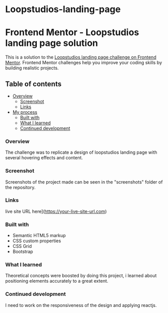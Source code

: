 # Loopstudios-landing-page
# Frontend Mentor - Loopstudios landing page solution

This is a solution to the [Loopstudios landing page challenge on Frontend Mentor](https://www.frontendmentor.io/challenges/loopstudios-landing-page-N88J5Onjw). Frontend Mentor challenges help you improve your coding skills by building realistic projects. 

## Table of contents

- [Overview](#overview)
  - [Screenshot](#screenshot)
  - [Links](#links)
- [My process](#my-process)
  - [Built with](#built-with)
  - [What I learned](#what-i-learned)
  - [Continued development](#continued-development)

### Overview

  The challenge was to replicate a design of loopstudios landing page with several hovering effects and content.
  
### Screenshot

  Screenshots of the project made can be seen in the "screenshots" folder of the repository.
  
### Links

 live site URL here](https://your-live-site-url.com)


### Built with

- Semantic HTML5 markup
- CSS custom properties
- CSS Grid
- Bootstrap


### What I learned

Theoretical concepts were boosted by doing this project, i learned about positioning elements accurately to a great extent.


### Continued development

I need to work on the responsiveness of the design and applying reactjs. 

